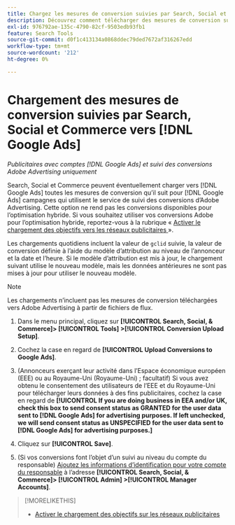 ```yaml
---
title: Chargez les mesures de conversion suivies par Search, Social et Commerce vers  [!DNL Google Ads]
description: Découvrez comment télécharger des mesures de conversion suivies par Search, Social et Commerce vers [!DNL Google Ads].
exl-id: 976792ae-135c-4790-82cf-9503edb93fb1
feature: Search Tools
source-git-commit: d0f1c413134a0868ddec79ded7672af316267edd
workflow-type: tm+mt
source-wordcount: '212'
ht-degree: 0%

---
```


# Chargement des mesures de conversion suivies par Search, Social et Commerce vers [!DNL Google Ads]

*Publicitaires avec comptes [!DNL Google Ads] et suivi des conversions Adobe Advertising uniquement*

Search, Social et Commerce peuvent éventuellement charger vers [!DNL Google Ads] toutes les mesures de conversion qu’il suit pour [!DNL Google Ads] campagnes qui utilisent le service de suivi des conversions d’Adobe Advertising. Cette option ne rend pas les conversions disponibles pour l’optimisation hybride. Si vous souhaitez utiliser vos conversions Adobe pour l’optimisation hybride, reportez-vous à la rubrique « [ Activer le chargement des objectifs vers les réseaux publicitaires ](objective-upload-to-networks.md) ».

Les chargements quotidiens incluent la valeur de `gclid` suivie, la valeur de conversion définie à l’aide du modèle d’attribution au niveau de l’annonceur et la date et l’heure. Si le modèle d’attribution est mis à jour, le chargement suivant utilise le nouveau modèle, mais les données antérieures ne sont pas mises à jour pour utiliser le nouveau modèle.

>[!NOTE]
>
>Les chargements n’incluent pas les mesures de conversion téléchargées vers Adobe Advertising à partir de fichiers de flux.

1. Dans le menu principal, cliquez sur **[!UICONTROL Search, Social, & Commerce]> [!UICONTROL Tools] >[!UICONTROL Conversion Upload Setup]**.

1. Cochez la case en regard de **[!UICONTROL Upload Conversions to Google Ads]**.

1. (Annonceurs exerçant leur activité dans l’Espace économique européen (EEE) ou au Royaume-Uni (Royaume-Uni) ; facultatif) Si vous avez obtenu le consentement des utilisateurs de l’EEE et du Royaume-Uni pour télécharger leurs données à des fins publicitaires, cochez la case en regard de **[!UICONTROL If you are doing business in EEA and/or UK, check this box to send consent status as GRANTED for the user data sent to [!DNL Google Ads] for advertising purposes. If left unchecked, we will send consent status as UNSPECIFIED for the user data sent to [!DNL Google Ads] for advertising purposes.]**

1. Cliquez sur **[!UICONTROL Save]**.

1. (Si vos conversions font l’objet d’un suivi au niveau du compte du responsable) [Ajoutez les informations d’identification pour votre compte du responsable](/help/search-social-commerce/admin/manager-accounts.md) à l’adresse **[!UICONTROL Search, Social, & Commerce]> [!UICONTROL Admin] >[!UICONTROL Manager Accounts]**.

>[!MORELIKETHIS]
>
>* [Activer le chargement des objectifs sur les réseaux publicitaires](objective-upload-to-networks.md)
